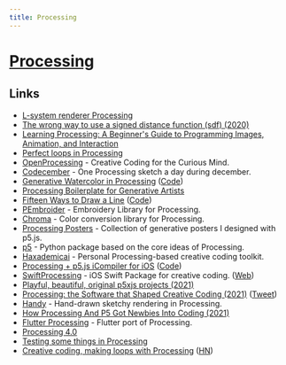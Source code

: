```yaml
---
title: Processing
---
```


# [Processing](https://processing.org/)

## Links

- [L-system renderer Processing](https://github.com/MaximSchoemaker/l_system_renderer_processing)
- [The wrong way to use a signed distance function (sdf) (2020)](https://wblut.com/the-wrong-way-to-use-a-signed-distance-function/)
- [Learning Processing: A Beginner's Guide to Programming Images, Animation, and Interaction](http://learningprocessing.com/)
- [Perfect loops in Processing](https://bjango.com/articles/processingperfectloops/)
- [OpenProcessing](https://www.openprocessing.org/) - Creative Coding for the Curious Mind.
- [Codecember](https://github.com/johhnry/codecember) - One Processing sketch a day during december.
- [Generative Watercolor in Processing](https://sighack.com//post/generative-watercolor-in-processing) ([Code](https://github.com/sighack/watercolor-simulation))
- [Processing Boilerplate for Generative Artists](https://github.com/sighack/processing-boilerplate)
- [Fifteen Ways to Draw a Line](https://sighack.com/post/fifteen-ways-to-draw-a-line) ([Code](https://github.com/sighack/fifteen-lines))
- [PEmbroider](https://github.com/CreativeInquiry/PEmbroider) - Embroidery Library for Processing.
- [Chroma](https://github.com/neilpanchal/Chroma) - Color conversion library for Processing.
- [Processing Posters](https://github.com/Volorf/Processing-Posters) - Collection of generative posters I designed with p5.js.
- [p5](https://github.com/p5py/p5) - Python package based on the core ideas of Processing.
- [Haxademicai](https://github.com/cacheflowe/haxademic) - Personal Processing-based creative coding toolkit.
- [Processing + p5.js iCompiler for iOS](https://processing-app.org/) ([Code](https://github.com/Processing-iOS/Processing-iOS))
- [SwiftProcessing](https://github.com/jjkaufman/SwiftProcessing) - iOS Swift Package for creative coding. ([Web](https://swiftprocessing.org/))
- [Playful, beautiful, original p5xjs projects (2021)](https://twitter.com/sableRaph/status/1420379326621667335)
- [Processing: the Software that Shaped Creative Coding (2021)](https://eyeondesign.aiga.org/processing-the-software-that-shaped-creative-coding) ([Tweet](https://twitter.com/ben_fry/status/1454110169500114945))
- [Handy](https://github.com/gicentre/handy) - Hand-drawn sketchy rendering in Processing.
- [How Processing And P5 Got Newbies Into Coding (2021)](https://clivethompson.medium.com/how-processing-and-p5-got-newbies-into-coding-dd3853a7adb)
- [Flutter Processing](https://github.com/matthew-carroll/flutter_processing) - Flutter port of Processing.
- [Processing 4.0](https://github.com/processing/processing4)
- [Testing some things in Processing](https://github.com/JoseCutileiro/NiceStuff)
- [Creative coding, making loops with Processing](https://bleuje.com/) ([HN](https://news.ycombinator.com/item?id=34556309))
